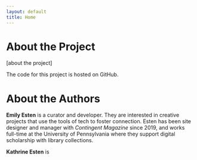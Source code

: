 ```yaml
---
layout: default
title: Home
---
```


# About the Project 

[about the project]

The code for this project is hosted on GitHub. 


# About the Authors

**Emily Esten** is a curator and developer. They are interested in creative projects that use the tools of tech to foster connection. Esten has been site designer and manager with *Contingent Magazine* since 2019, and works full-time at the University of Pennsylvania where they support digital scholarship with library collections.

**Kathrine Esten** is 